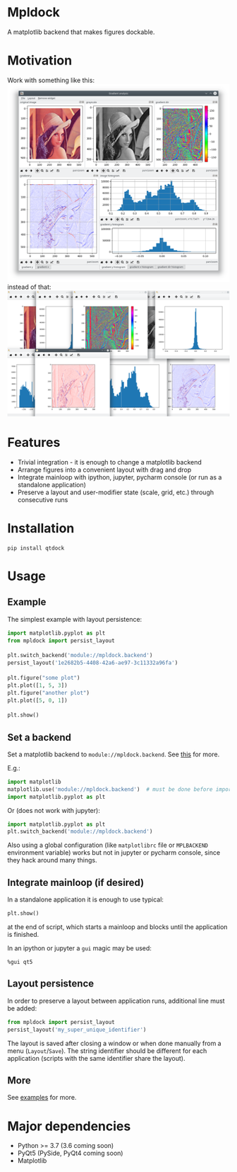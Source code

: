 # Mpldock
A matplotlib backend that makes figures dockable.

# Motivation
Work with something like this:
![docked layout](assets/docked.png)
instead of that:
![windowed layout](assets/windows.png)

# Features
* Trivial integration - it is enough to change a matplotlib backend
* Arrange figures into a convenient layout with drag and drop
* Integrate mainloop with ipython, jupyter, pycharm console (or run as a standalone application)
* Preserve a layout and user-modifier state (scale, grid, etc.) through consecutive runs


# Installation
```
pip install qtdock
```
# Usage
## Example
The simplest example with layout persistence:
```python
import matplotlib.pyplot as plt
from mpldock import persist_layout

plt.switch_backend('module://mpldock.backend')
persist_layout('1e2682b5-4408-42a6-ae97-3c11332a96fa')

plt.figure("some plot")
plt.plot([1, 5, 3])
plt.figure("another plot")
plt.plot([5, 0, 1])

plt.show()

``` 
## Set a backend
Set a matplotlib backend to `module://mpldock.backend`. See [this](https://matplotlib.org/faq/usage_faq.html?highlight=backend#what-is-a-backend) for more.

E.g.:
```python
import matplotlib
matplotlib.use('module://mpldock.backend')  # must be done before importing pyplot
import matplotlib.pyplot as plt
```

Or (does not work with jupyter):
```python
import matplotlib.pyplot as plt
plt.switch_backend('module://mpldock.backend')
```

Also using a global configuration (like `matplotlibrc` file or `MPLBACKEND` environment variable) works but not in jupyter or pycharm console, since they hack around many things.

## Integrate mainloop (if desired)
In a standalone application it is enough to use typical:
```python
plt.show()
```
at the end of script, which starts a mainloop and blocks until the application is finished.

In an ipython or jupyter a `gui` magic may be used:
```
%gui qt5
```

## Layout persistence
In order to preserve a layout between application runs, additional line must be added:
```python
from mpldock import persist_layout
persist_layout('my_super_unique_identifier')
```
The layout is saved after closing a window or when done manually from a menu (`Layout`/`Save`). The string identifier
 should be different for each application (scripts with the same identifier share the layout).

## More
See [examples](examples) for more.

# Major dependencies
* Python >= 3.7 (3.6 coming soon)
* PyQt5 (PySide, PyQt4 coming soon)
* Matplotlib